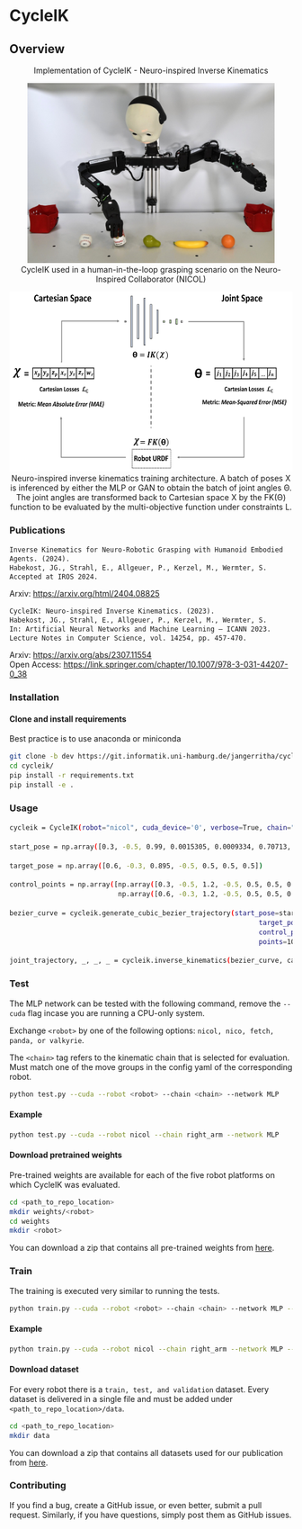 # CycleIK

## Overview
<p align="center">
Implementation of CycleIK - Neuro-inspired Inverse Kinematics
</p>

<p align="center">
<img src="/assets/img/_DSC0957__.JPG"  height="320"><br>CycleIK used in a human-in-the-loop grasping scenario on the Neuro-Inspired Collaborator (NICOL)
</p>

<p align="center">
<img src="/assets/img/cycle_ik_overview.jpg"  height="320"><br>Neuro-inspired inverse kinematics training architecture. A batch of
poses X is inferenced by either the MLP or GAN to obtain the batch of joint angles
Θ. The joint angles are transformed back to Cartesian space X by the FK(Θ)
function to be evaluated by the multi-objective function under constraints L.
</p>

### Publications
```
Inverse Kinematics for Neuro-Robotic Grasping with Humanoid Embodied Agents. (2024). 
Habekost, JG., Strahl, E., Allgeuer, P., Kerzel, M., Wermter, S. 
Accepted at IROS 2024.
```
Arxiv: https://arxiv.org/html/2404.08825

```
CycleIK: Neuro-inspired Inverse Kinematics. (2023). 
Habekost, JG., Strahl, E., Allgeuer, P., Kerzel, M., Wermter, S. 
In: Artificial Neural Networks and Machine Learning – ICANN 2023. 
Lecture Notes in Computer Science, vol. 14254, pp. 457-470. 
```
Arxiv: https://arxiv.org/abs/2307.11554 \
Open Access: https://link.springer.com/chapter/10.1007/978-3-031-44207-0_38


### Installation

#### Clone and install requirements

Best practice is to use anaconda or miniconda

```bash
git clone -b dev https://git.informatik.uni-hamburg.de/jangerritha/cycleik.git
cd cycleik/
pip install -r requirements.txt
pip install -e .
```
### Usage

```bash
cycleik = CycleIK(robot="nicol", cuda_device='0', verbose=True, chain="right_arm")

start_pose = np.array([0.3, -0.5, 0.99, 0.0015305, 0.0009334, 0.70713, 0.70708])

target_pose = np.array([0.6, -0.3, 0.895, -0.5, 0.5, 0.5, 0.5])

control_points = np.array([np.array([0.3, -0.5, 1.2, -0.5, 0.5, 0.5, 0.5]),
                           np.array([0.6, -0.3, 1.2, -0.5, 0.5, 0.5, 0.5])])

bezier_curve = cycleik.generate_cubic_bezier_trajectory(start_pose=start_pose,
                                                              target_pose=target_pose,
                                                              control_points=control_points,
                                                              points=100)

joint_trajectory, _, _, _ = cycleik.inverse_kinematics(bezier_curve, calculate_error=True)
```


### Test
The MLP network can be tested with the following command, remove the `--cuda` flag incase you are running a CPU-only system.

Exchange `<robot>` by one of the following options: `nicol, nico, fetch, panda, or valkyrie`.

The `<chain>` tag refers to the kinematic chain that is selected for evaluation. \
Must match one of the move groups in the config yaml of the corresponding robot.

```bash
python test.py --cuda --robot <robot> --chain <chain> --network MLP 
```

#### Example
```bash
python test.py --cuda --robot nicol --chain right_arm --network MLP 
```
#### Download pretrained weights

Pre-trained weights are available for each of the five robot platforms on which CycleIK was evaluated.


```bash
cd <path_to_repo_location>
mkdir weights/<robot>
cd weights
mkdir <robot>
```

You can download a zip that contains all pre-trained weights from [here](https://drive.google.com/file/d/1SdZVdi4KtpBleBPvAcVP9s_GOpJ6zcOt/view?usp=sharing).

### Train
The training is executed very similar to running the tests.

```bash
python train.py --cuda --robot <robot> --chain <chain> --network MLP --epochs 10
```

#### Example
```bash
python train.py --cuda --robot nicol --chain right_arm --network MLP --epochs 10
```


#### Download dataset

For every robot there is a `train, test, and validation` dataset. Every dataset is delivered in a single file and must be added under `<path_to_repo_location>/data`.

```bash
cd <path_to_repo_location>
mkdir data
```

You can download a zip that contains all datasets used for our publication from [here](https://drive.google.com/file/d/1wc-YI9v0aEh0V0k5YqABckaJdNRqnNy7/view?usp=sharing).





### Contributing

If you find a bug, create a GitHub issue, or even better, submit a pull request. Similarly, if you have questions, simply post them as GitHub issues.